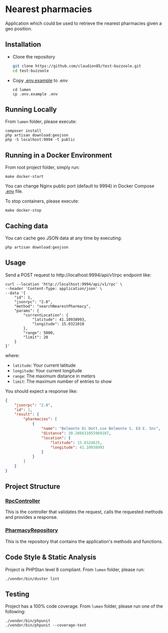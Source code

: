 # Nearest pharmacies

Application which could be used to retrieve the nearest pharmacies given a geo position.


## Installation

- Clone the repository

  ```bash
  git clone https://github.com/claudion85/test-buzzoole.git
  cd test-buzzoole
  ```

- Copy [.env.example](./lumen/.env.example) to .env

  ```shell
  cd lumen
  cp .env.example .env
  ```

## Running Locally

From `lumen` folder, please execute:

```shell
composer install
php artisan download:geojson
php -S localhost:9994 -t public
```

## Running in a Docker Environment

From root project folder, simply run:

```shell
make docker-start
```

You can change Nginx public port (default to 9994) in Docker Compose [.env](docker/.env) file.

To stop containers, please execute:

```shell
make docker-stop
```
  
## Caching data

You can cache geo JSON data at any time by executing:

```shell
php artisan download:geojson
```

## Usage

Send a POST request to http://localhost:9994/api/v1/rpc endpoint like:

```shell
curl --location 'http://localhost:9994/api/v1/rpc' \
--header 'Content-Type: application/json' \
--data '{
    "id": 1,
    "jsonrpc": "2.0",
    "method": "searchNearestPharmacy",
    "params": {
        "currentLocation": {
            "latitude": 41.10938993,
            "longitude": 15.0321010
        },
        "range": 5000,
        "limit": 20
    }
}'
```

where:

- `latitude`: Your current latitude <float>
- `longitude`: Your current longitude <float>
- `range`: The maximum distance in meters <int>
- `limit`: The maximum number of entries to show <int>

You should expect a response like:

```json
{
    "jsonrpc": "2.0",
    "id": 1,
    "result": {
        "pharmacies": [
            {
                "name": "Belmonte Di Dott.sse Belmonte S. Ed E. Snc",
                "distance": 30.286631055969107,
                "location": {
                    "latitude": 15.0324625,
                    "longitude": 41.10938993
                }
            }
        ]
    }
}
```

## Project Structure

### [RpcController](./lumen/app/Http/Controllers/RpcController.php)

This is the controller that validates the request, calls the requested methods and provides a response.

### [PharmacyRepository](./lumen/app/Http/Repositories/PharmacyRepository.php)

This is the repository that contains the application's methods and functions.

## Code Style & Static Analysis

Project is PHPStan level 8 compliant. From `lumen` folder, please run:

```shell
./vendor/bin/duster lint
```

## Testing

Project has a 100% code coverage.  From `lumen` folder, please run one of the following:

```shell
./vendor/bin/phpunit
./vendor/bin/phpunit --coverage-text
```
